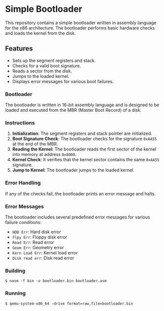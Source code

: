 # Simple Bootloader

This repository contains a simple bootloader written in assembly language for the x86 architecture. The bootloader performs basic hardware checks and loads the kernel from the disk.

## Features

- Sets up the segment registers and stack.
- Checks for a valid boot signature.
- Reads a sector from the disk.
- Jumps to the loaded kernel.
- Displays error messages for various boot failures.

### Bootloader

The bootloader is written in 16-bit assembly language and is designed to be loaded and executed from the MBR (Master Boot Record) of a disk.

### Instructions

1. **Initialization**: The segment registers and stack pointer are initialized.
2. **Boot Signature Check**: The bootloader checks for the signature `0xAA55` at the end of the MBR.
3. **Reading the Kernel**: The bootloader reads the first sector of the kernel into memory at address `0x8000`.
4. **Kernel Check**: It verifies that the kernel sector contains the same `0xAA55` signature.
5. **Jump to Kernel**: The bootloader jumps to the loaded kernel.

### Error Handling

If any of the checks fail, the bootloader prints an error message and halts.

### Error Messages

The bootloader includes several predefined error messages for various failure conditions:

- `HDD Err`: Hard disk error
- `Flpy Err`: Floppy disk error
- `Read Err`: Read error
- `Geom Err`: Geometry error
- `Kern Load Err`: Kernel load error
- `Disk read err`: Disk read error

### Building

```
$ nasm -f bin -o bootloader.bin bootloader.asm
```

### Running

```
$ qemu-system-x86_64 -drive format=raw,file=bootloader.bin
```
